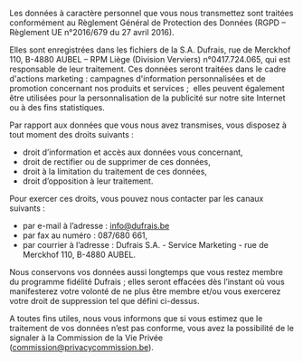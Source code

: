 Les données à caractère personnel que vous nous transmettez sont traitées conformément au Règlement Général de Protection des Données (RGPD – Règlement UE n°2016/679 du 27 avril 2016).

Elles sont enregistrées dans les fichiers de la S.A. Dufrais, rue de Merckhof 110, B-4880 AUBEL – RPM Liège (Division Verviers) n°0417.724.065, qui est responsable de leur traitement.
Ces données seront traitées dans le cadre d'actions marketing : campagnes d'information personnalisées et de promotion concernant nos produits et services ;  elles peuvent également être utilisées pour la personnalisation de la publicité sur notre site Internet ou à des fins statistiques.

Par rapport aux données que vous nous avez transmises, vous disposez à tout moment des droits suivants :
- droit d’information et accès aux données vous concernant,
- droit de rectifier ou de supprimer de ces données,
- droit à la limitation du traitement de ces données,
- droit d’opposition à leur traitement.

Pour exercer ces droits, vous pouvez nous contacter par les canaux suivants :
- par e-mail à l’adresse : info@dufrais.be
- par fax au numéro : 087/680 661,
- par courrier à l’adresse : Dufrais S.A. - Service Marketing - rue de Merckhof 110, B-4880 AUBEL.

Nous conservons vos données aussi longtemps que vous restez membre du programme fidélité Dufrais ; elles seront effacées dès l’instant où vous manifesterez votre volonté de ne plus être membre et/ou vous exercerez votre droit de suppression tel que défini ci-dessus.

A toutes fins utiles, nous vous informons que si vous estimez que le traitement de vos données n’est pas conforme, vous avez la possibilité de le signaler à la Commission de la Vie Privée (commission@privacycommission.be).
